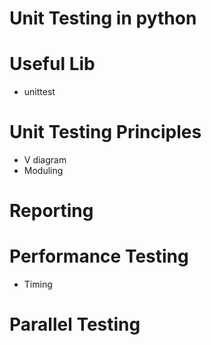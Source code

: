 # Unit Testing in python

# Useful Lib 
- unittest

# Unit Testing Principles
- V diagram
- Moduling 
# Reporting

# Performance Testing
- Timing

# Parallel Testing 
